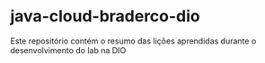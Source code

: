 # java-cloud-braderco-dio
Este repositório contém o resumo das lições aprendidas durante o desenvolvimento do lab na DIO
